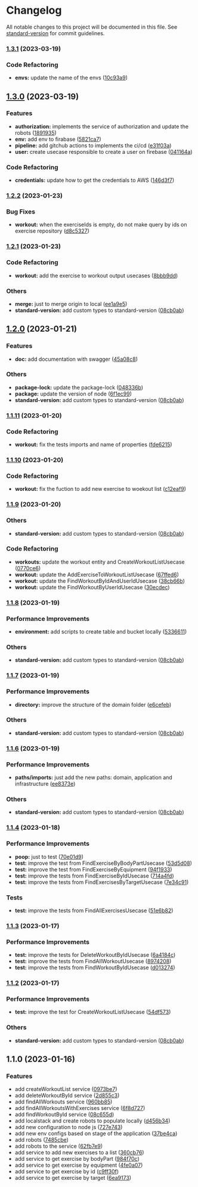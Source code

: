 # Changelog

All notable changes to this project will be documented in this file. See [standard-version](https://github.com/conventional-changelog/standard-version) for commit guidelines.

### [1.3.1](https://github.com/thiagoadsix/pump-backend/compare/v1.3.0...v1.3.1) (2023-03-19)


### Code Refactoring

* **envs:** update the name of the envs ([10c93a9](https://github.com/thiagoadsix/pump-backend/commit/10c93a980e7c9e8d29fa9e0af66615a3ecd6dae7))

## [1.3.0](https://github.com/thiagoadsix/pump-backend/compare/v1.2.2...v1.3.0) (2023-03-19)


### Features

* **authorization:** implements the service of authorization and update the robots ([1891935](https://github.com/thiagoadsix/pump-backend/commit/189193587d9a42687a525e98bcc2badd3b01a680))
* **env:** add env to firabase ([5821ca7](https://github.com/thiagoadsix/pump-backend/commit/5821ca7a3bf5ffbc5eece3fb3d1d8258a3c41467))
* **pipeline:** add gitchub actions to implements the ci/cd ([e31f03a](https://github.com/thiagoadsix/pump-backend/commit/e31f03a7d11a83575675db6633681a31c874d03d))
* **user:** create usecase responsible to create a user on firebase ([041164a](https://github.com/thiagoadsix/pump-backend/commit/041164a6fc7db775cfc038d95f82f20dcafdbe95))


### Code Refactoring

* **credentials:** update how to get the credentials to AWS ([146d3f7](https://github.com/thiagoadsix/pump-backend/commit/146d3f7352e12471471fb4318c6e797e9941bed9))

### [1.2.2](https://github.com/thiagoadsix/pump/compare/v1.2.1...v1.2.2) (2023-01-23)


### Bug Fixes

* **workout:** when the exerciseIds is empty, do not make query by ids on exercise repository ([d8c5327](https://github.com/thiagoadsix/pump/commit/d8c532730867399c9e5351f5b7102e600d6e95fd))

### [1.2.1](https://github.com/thiagoadsix/pump/compare/v1.1.1...v1.2.1) (2023-01-23)


### Code Refactoring

* **workout:** add the exercise to workout output usecases ([8bbb9dd](https://github.com/thiagoadsix/pump/commit/8bbb9ddb9e5d014fe9dadd18b4fc65209c2bda74))


### Others

* **merge:** just to merge origin to local ([ee1a9e5](https://github.com/thiagoadsix/pump/commit/ee1a9e5df57d36a804b02db6d1f4789bc4a4e4e1))
* **standard-version:** add custom types to standard-version ([08cb0ab](https://github.com/thiagoadsix/pump/commit/08cb0ab2d3462efeaea1b0684e253ff3cd021629))

## [1.2.0](https://github.com/thiagoadsix/pump/compare/v1.1.1...v1.2.0) (2023-01-21)


### Features

* **doc:** add documentation with swagger ([45a08c8](https://github.com/thiagoadsix/pump/commit/45a08c8e12a4f66ca89d73d27608179ea5a1977f))


### Others

* **package-lock:** update the package-lock ([048336b](https://github.com/thiagoadsix/pump/commit/048336bc7d22d53aa47b4299402b4436a31a89d4))
* **package:** update the version of node ([6f1ec99](https://github.com/thiagoadsix/pump/commit/6f1ec99ef39cef5ef56a35ad0b8ed7b03aa4c284))
* **standard-version:** add custom types to standard-version ([08cb0ab](https://github.com/thiagoadsix/pump/commit/08cb0ab2d3462efeaea1b0684e253ff3cd021629))

### [1.1.11](https://github.com/thiagoadsix/pump/compare/v1.1.10...v1.1.11) (2023-01-20)


### Code Refactoring

* **workout:** fix the tests imports and name of properties ([fde6215](https://github.com/thiagoadsix/pump/commit/fde6215b196f6c3eef0b7f26739a59fcc2b65cba))

### [1.1.10](https://github.com/thiagoadsix/pump/compare/v1.1.9...v1.1.10) (2023-01-20)


### Code Refactoring

* **workout:** fix the fuction to add new exercise to woekout list ([c12eaf9](https://github.com/thiagoadsix/pump/commit/c12eaf908c29af33e65929abb829de2ce103aff4))

### [1.1.9](https://github.com/thiagoadsix/pump/compare/v1.1.1...v1.1.9) (2023-01-20)


### Others

* **standard-version:** add custom types to standard-version ([08cb0ab](https://github.com/thiagoadsix/pump/commit/08cb0ab2d3462efeaea1b0684e253ff3cd021629))


### Code Refactoring

* **workouts:** update the workout entity and CreateWorkoutListUsecase ([0770ce6](https://github.com/thiagoadsix/pump/commit/0770ce6929e78e1c04f491919bee3263eec620f4))
* **workout:** update the AddExerciseToWorkoutListUsecase ([67ffed6](https://github.com/thiagoadsix/pump/commit/67ffed6525a44c12a2937a929543197f6b822af6))
* **workout:** update the FindWorkoutByIdAndUserIdUsecase ([38cb66b](https://github.com/thiagoadsix/pump/commit/38cb66b73f2935472fd87f7a74a2f7ecfd5a888e))
* **workout:** update the FindWorkoutByUserIdUsecase ([30ecdec](https://github.com/thiagoadsix/pump/commit/30ecdec641e633d734cc10d3ec13979125d29e0b))

### [1.1.8](https://github.com/thiagoadsix/pump/compare/v1.1.1...v1.1.8) (2023-01-19)


### Performance Improvements

* **environment:** add scripts to create table and bucket locally ([5336611](https://github.com/thiagoadsix/pump/commit/53366116d2df73fb638909cd5f6d271b2ba2d493))


### Others

* **standard-version:** add custom types to standard-version ([08cb0ab](https://github.com/thiagoadsix/pump/commit/08cb0ab2d3462efeaea1b0684e253ff3cd021629))

### [1.1.7](https://github.com/thiagoadsix/pump/compare/v1.1.1...v1.1.7) (2023-01-19)


### Performance Improvements

* **directory:** improve the structure of the domain folder ([e6cefeb](https://github.com/thiagoadsix/pump/commit/e6cefebdbcbc290713df9afb504d159c321c7f87))


### Others

* **standard-version:** add custom types to standard-version ([08cb0ab](https://github.com/thiagoadsix/pump/commit/08cb0ab2d3462efeaea1b0684e253ff3cd021629))

### [1.1.6](https://github.com/thiagoadsix/pump/compare/v1.1.1...v1.1.6) (2023-01-19)


### Performance Improvements

* **paths/imports:** just add the new paths: domain, application and infrastructure ([ee8373e](https://github.com/thiagoadsix/pump/commit/ee8373e41cb837c8f8973b86fa43f86cb571c908))


### Others

* **standard-version:** add custom types to standard-version ([08cb0ab](https://github.com/thiagoadsix/pump/commit/08cb0ab2d3462efeaea1b0684e253ff3cd021629))

### [1.1.4](https://github.com/thiagoadsix/pump/compare/v1.1.3...v1.1.4) (2023-01-18)


### Performance Improvements

* **poop:** just to test ([70e01d9](https://github.com/thiagoadsix/pump/commit/70e01d9981ec49a9befc8b56e7a8291e54c64d42))
* **test:** improve the test from FindExerciseByBodyPartUsecase ([53d5d08](https://github.com/thiagoadsix/pump/commit/53d5d0816305a16970d26a6f826a77078498da6f))
* **test:** improve the test from FindExerciseByEquipment ([94f1933](https://github.com/thiagoadsix/pump/commit/94f1933555c49373362c6163ac9e056706c3b3da))
* **test:** improve the tests from FindExerciseByIdUsecase ([714a4fd](https://github.com/thiagoadsix/pump/commit/714a4fdb71edafa2c5b0c7af0ba2e8368ab7ab7e))
* **test:** improve the tests from FindExercisesByTargetUsecase ([7e34c91](https://github.com/thiagoadsix/pump/commit/7e34c91ed39a397ce0ede6ba56b35bb116e32617))


### Tests

* **test:** improve the tests from FindAllExercisesUsecase ([51e6b82](https://github.com/thiagoadsix/pump/commit/51e6b8258e24e8ea98a5f3accc741d64757dd8cb))

### [1.1.3](https://github.com/thiagoadsix/pump/compare/v1.1.2...v1.1.3) (2023-01-17)


### Performance Improvements

* **test:** improve the tests for DeleteWorkoutByIdUsecase ([6a4184c](https://github.com/thiagoadsix/pump/commit/6a4184cfea5fee2508807469f50dbdefe25d1900))
* **test:** improve the tests from FindAllWorkoutUsecase ([8974208](https://github.com/thiagoadsix/pump/commit/8974208c05d7f343a38b56e611d41d09a92a59af))
* **test:** improve the tests from FindWorkoutByIdUsecase ([d013274](https://github.com/thiagoadsix/pump/commit/d01327489128b7ed6af74042f9b0f77b1ef9b144))

### [1.1.2](https://github.com/thiagoadsix/pump/compare/v1.1.1...v1.1.2) (2023-01-17)


### Performance Improvements

* **test:** improve the test for CreateWorkoutListUsecase ([54df573](https://github.com/thiagoadsix/pump/commit/54df5738f205884dece93edaae17470a78e004bc))


### Others

* **standard-version:** add custom types to standard-version ([08cb0ab](https://github.com/thiagoadsix/pump/commit/08cb0ab2d3462efeaea1b0684e253ff3cd021629))

## 1.1.0 (2023-01-16)


### Features

* add createWorkoutList service ([0973be7](https://github.com/thiagoadsix/pump/commit/0973be703f360dba2ec440c3fc11f20d7fe8d73e))
* add deleteWorkoutById service ([2d855c3](https://github.com/thiagoadsix/pump/commit/2d855c3b7152ad493b51853d9f31d4a7cca0a2ca))
* add findAllWorkouts service ([960bb85](https://github.com/thiagoadsix/pump/commit/960bb8557c2a4de173e663d04a5b9f422326904d))
* add findAllWorkoutsWithExercises service ([6f8d727](https://github.com/thiagoadsix/pump/commit/6f8d7273e26fb83bed87ba8c4a1924c8683aa779))
* add findWorkoutById service ([08c655d](https://github.com/thiagoadsix/pump/commit/08c655df9c6c388a2a23acc352034ea269a4e3e8))
* add localstack and create robots to populate locally ([d456b34](https://github.com/thiagoadsix/pump/commit/d456b34cfbe9558654d491e0df5176419f9e5967))
* add new configuration to node js ([727e743](https://github.com/thiagoadsix/pump/commit/727e743ca57b87dd3b84a2409bbe59ac1ec17e5d))
* add new env configs based on stage of the application ([37be4ca](https://github.com/thiagoadsix/pump/commit/37be4ca03fe822e2ecffeb480a1b9eafb8a880ad))
* add robots ([7485cbe](https://github.com/thiagoadsix/pump/commit/7485cbe9ea7d9acfca3bca067fdec4a234774e80))
* add robots to the service ([62fb7e9](https://github.com/thiagoadsix/pump/commit/62fb7e90e78004cf77863a215028f1fc75a8df1d))
* add service to add new exercises to a list ([360cb76](https://github.com/thiagoadsix/pump/commit/360cb76b9dd127620b3a93ed79e495b4ef04143d))
* add service to get exercise by bodyPart ([984f70c](https://github.com/thiagoadsix/pump/commit/984f70c29f1f8740d8df94f50f2447277727649c))
* add service to get exercise by equipment ([4fe0a07](https://github.com/thiagoadsix/pump/commit/4fe0a07ff4265f5ce774c8f3f87fea93254b1d8f))
* add service to get exercise by id ([c9ff30f](https://github.com/thiagoadsix/pump/commit/c9ff30f7e73297d3d2da48f7caea583e1db18370))
* add service to get exercise by target ([6ea9173](https://github.com/thiagoadsix/pump/commit/6ea91735f4371189fbdac6925c8d3e1cb8d33ba3))
